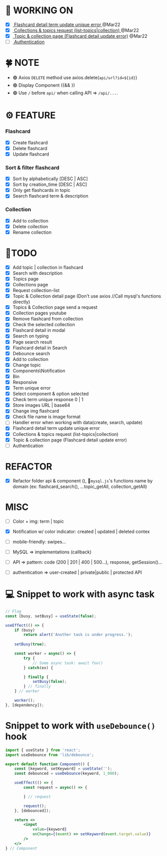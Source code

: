 # 🚀 WORKING ON
* [x] [ Flashcard detail term update unique error  ](#task2) @Mar22
* [x] [ Collections & topics request (list-topics|collection) ](#task3) @Mar22
* [x] [ Topic & collection page (Flashcard detail update error)](#task4) @Mar22
* [ ] [ Authentication ](#task1) 

# 🍀 NOTE
* 🟢 Axios `DELETE` method use axios.delete(`api/url?id=${id}`) 
* 🟢 Display Component ({&& <Component />})
* 🟢 Use `/` before `api/` when calling API => `/api/...`.

# ⚙ FEATURE
###  Flashcard
* [x] Create flashcard
* [x] Delete flashcard
* [x] Update flashcard

### Sort & filter flashcard
* [x] Sort by alphabetically [DESC | ASC]
* [x] Sort by creation_time [DESC | ASC]
* [x] Only get flashcards in topic
* [x] Search flashcard term & description

### Collection
* [x] Add to collection
* [x] Delete collection
* [x] Rename collection

# 💪TODO
* [x] Add topic | collection in flashcard   
* [x] Search with description 
* [x] Topics page
* [x] Collections page
* [x] Request collection-list
* [x] Topic & Collection detail page (Don't use axios //Call mysql's functions directly)
* [x] Topics & Collection page send a request
* [x] Collection pages youtube
* [x] Remove flashcard from collection
* [x] Check the selected collection
* [x] Flashcard detail in modal
* [x] Search on typing
* [x] Page search result
* [x] Flashcard detail in Search 
* [x] Debounce search
* [x] Add to collection
* [x] Change topic
* [x] Components\Notification
* [x] Bin
* [x] Responsive
* [x] Term unique error
* [x] Select component & option selected
* [x] Check term unique response 0 | 1
* [x] Store images URL | base64
* [x] Change img flashcard
* [x] Check file name is image format
* [ ] <a id="task15">Handler error when working with data(create, search, update)</a>
* [x] <a id="task2">Flashcard detail term update unique error</a> 
* [x] <a id="task3">Collections & topics request (list-topics|collection)</a>
* [x] <a id="task4">Topic & collection page (Flashcard detail update error)</a>
* [ ] <a id="task1">Authentication</a>
 
# REFACTOR 
* [x] Refactor folder api & component (), 📝`mysql.js`'s functions name by domain (ex: flashcard_search(), ...topic_getAll, collection_getAll)

# MISC
* [ ] Color + img: term | topic
* [X] Notification w/ color indicator: created | updated | deleted contex
* [ ] mobile-friendly: swipes...
* [ ] MySQL => implementations (callback)
* [ ] API => pattern: code (200 | 201 | 400 | 500...), response, getSession()...
* [ ] authentication => user-created | private|public | protected API


# 💻 Snippet to work with async task
```jsx
// Flag
const [busy, setBusy] = useState(false);

useEffect(() => {
    if (busy)
        return alert('Another task is under progress.');
    
    setBusy(true);

    const worker = async() => {
        try {
            // Some async task: await foo()
        } catch(ex) {

        } finally {
            setBusy(false);
        } // finally
    } // worker

    worker();
}, [dependency]);
```

# Snippet to work with `useDebounce()` hook
```jsx
import { useState } from 'react';
import useDebounce from 'lib/debounce';

export default function Component() {
    const [keyword, setKeyword] = useState('');
    const debounced = useDebounce(keyword, 1_000);

    useEffect(() => {
        const request = async() => {

        } // request

        request();
    }, [debounced]);

    return <>
        <input
            value={keyword}
            onChange={(event) => setKeyword(event.target.value)}
        />
    </>
} // Component
```